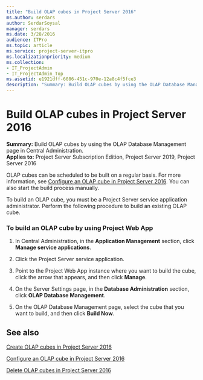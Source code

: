 ```yaml
---
title: "Build OLAP cubes in Project Server 2016"
ms.author: serdars
author: SerdarSoysal
manager: serdars
ms.date: 3/28/2016
audience: ITPro
ms.topic: article
ms.service: project-server-itpro
ms.localizationpriority: medium
ms.collection:
- IT_ProjectAdmin
- IT_ProjectAdmin_Top
ms.assetid: e1921dff-6086-451c-970e-12a8c4f5fce3
description: "Summary: Build OLAP cubes by using the OLAP Database Management page in Central Administration."
---
```


# Build OLAP cubes in Project Server 2016

**Summary:** Build OLAP cubes by using the OLAP Database Management page in Central Administration.<br/>
**Applies to:** Project Server Subscription Edition, Project Server 2019, Project Server 2016
  
OLAP cubes can be scheduled to be built on a regular basis. For more information, see [Configure an OLAP cube in Project Server 2016](configure-an-olap-cube-in-project-server-2016.md). You can also start the build process manually.
  
To build an OLAP cube, you must be a Project Server service application administrator. Perform the following procedure to build an existing OLAP cube.
  
### To build an OLAP cube by using Project Web App

1. In Central Administration, in the **Application Management** section, click **Manage service applications**.
    
2. Click the Project Server service application.
    
3. Point to the Project Web App instance where you want to build the cube, click the arrow that appears, and then click **Manage**.
    
4. On the Server Settings page, in the **Database Administration** section, click **OLAP Database Management**.
    
5. On the OLAP Database Management page, select the cube that you want to build, and then click **Build Now**.
    
## See also

[Create OLAP cubes in Project Server 2016](create-olap-cubes-in-project-server-2016.md)
  
[Configure an OLAP cube in Project Server 2016](configure-an-olap-cube-in-project-server-2016.md)
  
[Delete OLAP cubes in Project Server 2016](delete-olap-cubes-in-project-server-2016.md)

